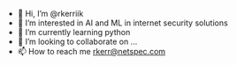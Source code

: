 - 👋 Hi, I’m @rkerriik
- 👀 I’m interested in AI and ML in internet security solutions
- 🌱 I’m currently learning python
- 💞️ I’m looking to collaborate on ...
- 📫 How to reach me rkerr@netspec.com

<!---
rkerriik/rkerriik is a ✨ special ✨ repository because its `README.md` (this file) appears on your GitHub profile.
You can click the Preview link to take a look at your changes.
--->
